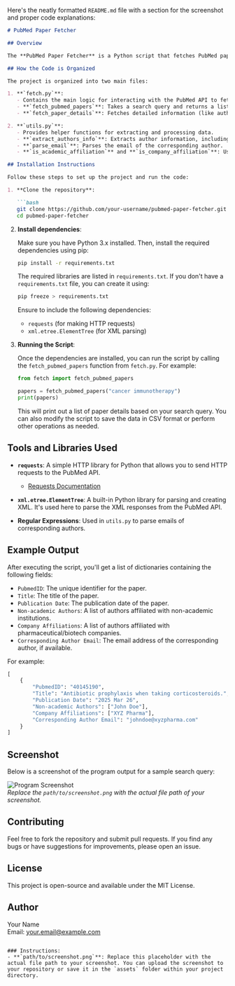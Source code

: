 Here's the neatly formatted `README.md` file with a section for the screenshot and proper code explanations:

```markdown
# PubMed Paper Fetcher

## Overview

The **PubMed Paper Fetcher** is a Python script that fetches PubMed paper details based on a search query and extracts relevant information like PubMed ID, title, publication date, authors, company affiliations, and the corresponding author's email. The results are returned in CSV format for further analysis or processing.

## How the Code is Organized

The project is organized into two main files:

1. **`fetch.py`**:
   - Contains the main logic for interacting with the PubMed API to fetch paper IDs and their detailed information.
   - **`fetch_pubmed_papers`**: Takes a search query and returns a list of paper details.
   - **`fetch_paper_details`**: Fetches detailed information (like authors, title, and publication date) for each paper ID.

2. **`utils.py`**:
   - Provides helper functions for extracting and processing data.
   - **`extract_authors_info`**: Extracts author information, including identifying non-academic authors and company affiliations.
   - **`parse_email`**: Parses the email of the corresponding author.
   - **`is_academic_affiliation`** and **`is_company_affiliation`**: Used to classify authors based on their affiliation.

## Installation Instructions

Follow these steps to set up the project and run the code:

1. **Clone the repository**:

   ```bash
   git clone https://github.com/your-username/pubmed-paper-fetcher.git
   cd pubmed-paper-fetcher
   ```

2. **Install dependencies**:

   Make sure you have Python 3.x installed. Then, install the required dependencies using pip:

   ```bash
   pip install -r requirements.txt
   ```

   The required libraries are listed in `requirements.txt`. If you don't have a `requirements.txt` file, you can create it using:

   ```bash
   pip freeze > requirements.txt
   ```

   Ensure to include the following dependencies:

   - `requests` (for making HTTP requests)
   - `xml.etree.ElementTree` (for XML parsing)

3. **Running the Script**:

   Once the dependencies are installed, you can run the script by calling the `fetch_pubmed_papers` function from `fetch.py`. For example:

   ```python
   from fetch import fetch_pubmed_papers

   papers = fetch_pubmed_papers("cancer immunotherapy")
   print(papers)
   ```

   This will print out a list of paper details based on your search query. You can also modify the script to save the data in CSV format or perform other operations as needed.

## Tools and Libraries Used

- **`requests`**: A simple HTTP library for Python that allows you to send HTTP requests to the PubMed API.
  - [Requests Documentation](https://docs.python-requests.org/en/latest/)
  
- **`xml.etree.ElementTree`**: A built-in Python library for parsing and creating XML. It's used here to parse the XML responses from the PubMed API.

- **Regular Expressions**: Used in `utils.py` to parse emails of corresponding authors.

## Example Output

After executing the script, you'll get a list of dictionaries containing the following fields:

- `PubmedID`: The unique identifier for the paper.
- `Title`: The title of the paper.
- `Publication Date`: The publication date of the paper.
- `Non-academic Authors`: A list of authors affiliated with non-academic institutions.
- `Company Affiliations`: A list of authors affiliated with pharmaceutical/biotech companies.
- `Corresponding Author Email`: The email address of the corresponding author, if available.

For example:

```python
[
    {
        "PubmedID": "40145190",
        "Title": "Antibiotic prophylaxis when taking corticosteroids.",
        "Publication Date": "2025 Mar 26",
        "Non-academic Authors": ["John Doe"],
        "Company Affiliations": ["XYZ Pharma"],
        "Corresponding Author Email": "johndoe@xyzpharma.com"
    }
]
```

## Screenshot

Below is a screenshot of the program output for a sample search query:

![Program Screenshot](path/to/screenshot.png)  
*Replace the `path/to/screenshot.png` with the actual file path of your screenshot.*

## Contributing

Feel free to fork the repository and submit pull requests. If you find any bugs or have suggestions for improvements, please open an issue.

## License

This project is open-source and available under the MIT License.

## Author

Your Name  
Email: your.email@example.com
```

### Instructions:
- **`path/to/screenshot.png`**: Replace this placeholder with the actual file path to your screenshot. You can upload the screenshot to your repository or save it in the `assets` folder within your project directory.